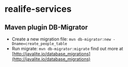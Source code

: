 # realife-services

## Maven plugin DB-Migrator

* Create a new migration file:
```mvn db-migrator:new -Dname=create_people_table```
* Run migrate:
```mvn db-migrator:migrate```
find out more at [http://javalite.io/database_migrations](http://javalite.io/database_migrations)